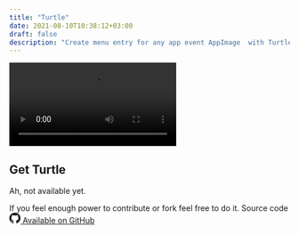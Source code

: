 ```yaml
---
title: "Turtle"
date: 2021-08-10T10:38:12+03:00
draft: false
description: "Create menu entry for any app event AppImage  with Turtle for elementary OS"
---
```



<div class="row">
    <div class="col">
        <div class="text-center">
            <video src="/work/images/makeadesktop.mp4" controls />
        </div>
    </div>
</div>

<div class="row">
    <div class="col">
        <h2 class="text-6xl amatic mb-10">Get Turtle</h2>
        <div class=" mb-4">
            Ah, not available yet.
        </div>
        <p class="py-8">
            If you feel enough power to contribute or fork feel free to do it. Source code
            <a href="https://github.com/TenderOwl/Norka/" title="" class="px-1">
            <svg width="20" height="19" fill="currentColor" xmlns="http://www.w3.org/2000/svg" class="inline">
                    <path d="M10 0c1.814 0 3.487.435 5.02 1.306a9.827 9.827 0 0 1 3.639 3.542A9.33 9.33 0 0 1 20 9.734c0 2.121-.636 4.03-1.908 5.723a9.783 9.783 0 0 1-4.928 3.518c-.234.042-.408.012-.52-.09a.49.49 0 0 1-.17-.38l.006-.969c.005-.621.007-1.19.007-1.705 0-.82-.226-1.42-.677-1.8.495-.05.94-.126 1.335-.228a5.4 5.4 0 0 0 1.223-.494 3.62 3.62 0 0 0 1.055-.843c.282-.334.512-.777.69-1.33.178-.554.267-1.19.267-1.909a3.7 3.7 0 0 0-1.028-2.61c.32-.77.286-1.631-.105-2.586-.243-.076-.594-.03-1.054.14-.46.168-.86.354-1.198.557l-.495.304a9.478 9.478 0 0 0-2.5-.33c-.86 0-1.693.11-2.5.33a11.6 11.6 0 0 0-.553-.342c-.23-.135-.593-.298-1.088-.488-.494-.19-.863-.247-1.106-.171-.391.955-.426 1.816-.105 2.585A3.7 3.7 0 0 0 3.62 9.227c0 .719.089 1.352.267 1.902.178.549.406.993.683 1.33.278.339.627.622 1.048.85a5.4 5.4 0 0 0 1.224.494c.395.102.84.178 1.335.228-.338.305-.551.74-.638 1.306a2.631 2.631 0 0 1-.586.19 3.782 3.782 0 0 1-.742.063c-.287 0-.57-.09-.853-.272a2.256 2.256 0 0 1-.723-.792 2.068 2.068 0 0 0-.631-.66c-.256-.168-.471-.27-.645-.304l-.26-.038c-.182 0-.308.02-.378.057-.07.038-.09.087-.065.146.026.06.065.118.117.178.053.059.109.11.17.152l.09.063c.192.085.38.245.567.482.187.236.324.452.41.646l.13.292c.113.32.304.58.574.78.269.198.56.325.872.38.312.054.614.084.905.088.29.004.532-.01.723-.044l.299-.05c0 .32.002.694.007 1.12l.006.692a.49.49 0 0 1-.17.38c-.112.101-.286.13-.52.089a9.783 9.783 0 0 1-4.928-3.518C.636 13.763 0 11.855 0 9.734a9.33 9.33 0 0 1 1.341-4.886 9.827 9.827 0 0 1 3.64-3.542C6.512.436 8.185 0 10 0zM3.79 13.98c.025-.058-.005-.11-.092-.151-.087-.026-.143-.017-.17.025-.025.06.005.11.092.152.078.05.134.042.17-.025zm.403.432c.06-.043.052-.11-.026-.203-.087-.076-.157-.089-.209-.038-.06.042-.052.11.026.203.087.084.157.097.209.038zm.39.57c.078-.06.078-.14 0-.24-.07-.11-.143-.136-.221-.077-.078.042-.078.118 0 .228.078.11.152.14.221.089zm.547.532c.07-.067.052-.148-.052-.24-.104-.102-.19-.115-.26-.039-.078.068-.061.148.052.241.104.102.19.114.26.038zm.742.317c.026-.093-.03-.16-.169-.203-.13-.033-.213-.004-.247.09-.035.092.021.155.169.19.13.05.213.025.247-.077zm.82.064c0-.11-.073-.157-.22-.14-.14 0-.209.047-.209.14 0 .11.074.156.221.139.14 0 .209-.046.209-.14zm.756-.127c-.017-.093-.096-.131-.234-.114-.14.025-.2.088-.183.19.018.101.096.135.235.101.139-.034.2-.093.182-.177z" fill-rule="nonzero"></path>
                </svg>
                Available on GitHub
            </a>
        </p>
    </div>
</div>
</div>

